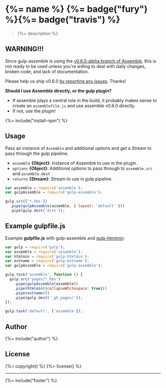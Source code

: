 # {%= name %} {%= badge("fury") %}{%= badge("travis") %}

> {%= description %}

## WARNING!!!

Since gulp-assemble is using the [v0.6.0-alpha branch of Assemble](https://github.com/assemble/assemble/tree/v0.6.0), this is not ready to be used unless you're willing to deal with daily changes, broken code, and lack of documentation.

Please help us ship v0.6.0 [by reporting any issues](https://github.com/assemble/assemble/issues/new). Thanks!

**Should I use Assemble directly, or the gulp plugin?**

- If assemble plays a central role in the build, it probably makes sense to create an `assemblefile.js` and use assemble v0.6.0 directly. 
- If not, use the plugin!


{%= include("install-npm") %}

## Usage

Pass an instance of `Assemble` and additional options and get a Stream to pass through the gulp pipeline.

* `assemble` **{Object}**: Instance of Assemble to use in the plugin.    
* `options` **{Object}**: Additional options to pass through to `assemble.src` and `assemble.dest`    
* `returns` **{Stream}**: Stream to use in gulp pipeline.  

```js
var assemble = require('assemble');
var gulpAssemble = require('gulp-assemble');

gulp.src(['*.hbs'])
  .pipe(gulpAssemble(assemble, { layout: 'default' }))
  .pipe(gulp.dest('dist'));
```

## Example gulpfile.js

Example **gulpfile.js** with gulp-assemble and [gulp-htmlmin](https://github.com/jonschlinkert/gulp-htmlmin):

```javascript
var gulp = require('gulp');
var assemble = require('assemble');
var htmlmin = require('gulp-htmlmin');
var extname = require('gulp-extname');
var gulpAssemble = require('gulp-assemble');

gulp.task('assemble', function () {
  gulp.src('pages/*.hbs')
    .pipe(gulpAssemble(assemble))
    .pipe(htmlmin({collapseWhitespace: true}))
    .pipe(extname())
    .pipe(gulp.dest('_gh_pages/'));
});

gulp.task('default', ['assemble']);
```

## Author
{%= include("author") %}

## License
{%= copyright() %}
{%= license() %}

***

{%= include("footer") %}
